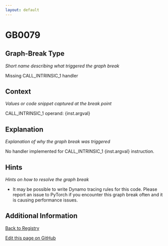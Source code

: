 ```yaml
---
layout: default
---
```

# GB0079

## Graph-Break Type
*Short name describing what triggered the graph break*

Missing CALL_INTRINSIC_1 handler

## Context
*Values or code snippet captured at the break point*

CALL_INTRINSIC_1 operand: {inst.argval}

## Explanation
*Explanation of why the graph break was triggered*

No handler implemented for CALL_INTRINSIC_1 {inst.argval} instruction.

## Hints
*Hints on how to resolve the graph break*

- It may be possible to write Dynamo tracing rules for this code. Please report an issue to PyTorch if you encounter this graph break often and it is causing performance issues.


## Additional Information

<!-- ADDITIONAL INFORMATION START - Add custom information below this line -->

<!-- ADDITIONAL INFORMATION END -->

[Back to Registry](../index.html)

[Edit this page on GitHub](https://github.com/pytorch-labs/compile-graph-break-site/edit/main/docs/gb/gb0079.md)
